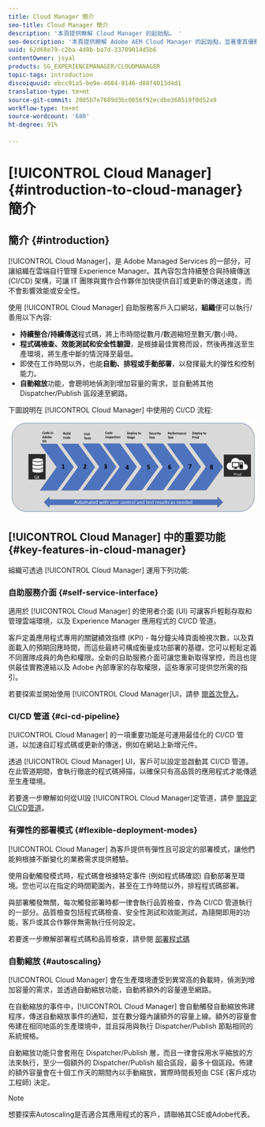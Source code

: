 ```yaml
---
title: Cloud Manager 簡介
seo-title: Cloud Manager 簡介
description: '本頁提供瞭解 Cloud Manager 的起始點。 '
seo-description: '本頁提供瞭解 Adobe AEM Cloud Manager 的起始點，並著重其優點和重要功能。 '
uuid: 62d68e79-c2ba-4d8b-ba7d-33709014d5b6
contentOwner: jsyal
products: SG_EXPERIENCEMANAGER/CLOUDMANAGER
topic-tags: introduction
discoiquuid: ebcc91a5-be9e-4684-8146-d88f4013d4d1
translation-type: tm+mt
source-git-commit: 2005b7e7689d3bc0656f92ecdbe368519f0d52a9
workflow-type: tm+mt
source-wordcount: '680'
ht-degree: 91%

---
```



# [!UICONTROL Cloud Manager]{#introduction-to-cloud-manager} 簡介

## 簡介 {#introduction}

[!UICONTROL Cloud Manager]，是 Adobe Managed Services 的一部分，可讓組織在雲端自行管理 Experience Manager。其內容包含持續整合與持續傳送 (CI/CD) 架構，可讓 IT 團隊與實作合作夥伴加快提供自訂或更新的傳送速度，而不會影響效能或安全性。

使用 [!UICONTROL Cloud Manager] 自助服務客戶入口網站，**組織**&#x200B;便可以執行/善用以下內容: 

* **持續整合/持續傳送**&#x200B;程式碼，將上市時間從數月/數週縮短至數天/數小時。
* **程式碼檢查、效能測試和安全性驗證**，是根據最佳實務而設，然後再推送至生產環境，將生產中斷的情況降至最低。
* 即使在工作時間以外，也能&#x200B;**自動、排程或手動部署**，以發揮最大的彈性和控制能力。
* **自動縮放**&#x200B;功能，會聰明地偵測到增加容量的需求，並自動將其他 Dispatcher/Publish 區段連至網路。

下圖說明在 [!UICONTROL Cloud Manager] 中使用的 CI/CD 流程: 

![](assets/screen_shot_2018-05-12at73843pm.png)

## [!UICONTROL Cloud Manager] 中的重要功能 {#key-features-in-cloud-manager}

組織可透過 [!UICONTROL Cloud Manager] 運用下列功能: 

### 自助服務介面 {#self-service-interface}

適用於 [!UICONTROL Cloud Manager] 的使用者介面 (UI) 可讓客戶輕鬆存取和管理雲端環境，以及 Experience Manager 應用程式的 CI/CD 管道。

客戶定義應用程式專用的關鍵績效指標 (KPI) - 每分鐘尖峰頁面檢視次數，以及頁面載入的預期回應時間，而這些最終可構成衡量成功部署的基礎。您可以輕鬆定義不同團隊成員的角色和權限。全新的自助服務介面可讓您重新取得掌控，而且也提供最佳實務連結以及 Adobe 內部專家的存取權限，這些專家可提供您所需的指引。

若要探索並開始使用 [!UICONTROL Cloud Manager]UI，請參 [閱首次登入](https://helpx.adobe.com/experience-manager/cloud-manager/using/first-time-login.html)。

### CI/CD 管道 {#ci-cd-pipeline}

[!UICONTROL Cloud Manager] 的一項重要功能是可運用最佳化的 CI/CD 管道，以加速自訂程式碼或更新的傳送，例如在網站上新增元件。

透過 [!UICONTROL Cloud Manager] UI，客戶可以設定並啟動其 CI/CD 管道。在此管道期間，會執行徹底的程式碼掃描，以確保只有高品質的應用程式才能傳遞至生產環境。

若要進一步瞭解如何從UI設 [!UICONTROL Cloud Manager]定管道，請參 [閱設定CI/CD管道](https://helpx.adobe.com/experience-manager/cloud-manager/using/configuring-pipeline.html)。

### 有彈性的部署模式 {#flexible-deployment-modes}

[!UICONTROL Cloud Manager] 為客戶提供有彈性且可設定的部署模式，讓他們能夠根據不斷變化的業務需求提供體驗。

使用自動觸發模式時，程式碼會根據特定事件 (例如程式碼確認) 自動部署至環境。您也可以在指定的時間範圍內，甚至在工作時間以外，排程程式碼部署。

與部署觸發無關，每次觸發部署時都一律會執行品質檢查，作為 CI/CD 管道執行的一部分。品質檢查包括程式碼檢查、安全性測試和效能測試，為隨開即用的功能，客戶或其合作夥伴無需執行任何設定。

若要進一步瞭解部署程式碼和品質檢查，請參閱 [部署程式碼](deploying-code.md)

### 自動縮放 {#autoscaling}

[!UICONTROL Cloud Manager] 會在生產環境遭受到異常高的負載時，偵測到增加容量的需求，並透過自動縮放功能，自動將額外的容量連至網路。

在自動縮放的事件中，[!UICONTROL Cloud Manager] 會自動觸發自動縮放佈建程序，傳送自動縮放事件的通知，並在數分鐘內讓額外的容量上線。額外的容量會佈建在相同地區的生產環境中，並且採用與執行 Dispatcher/Publish 節點相同的系統規格。

自動縮放功能只會套用在 Dispatcher/Publish 層，而且一律會採用水平縮放的方法來執行，至少一個額外的 Dispatcher/Publish 組合區段，最多十個區段。佈建的額外容量會在十個工作天的期間內以手動縮放，實際時間長短由 CSE (客戶成功工程師) 決定。

>[!NOTE]
>想要探索Autoscaling是否適合其應用程式的客戶，請聯絡其CSE或Adobe代表。
